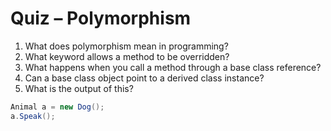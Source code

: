 # Quiz – Polymorphism

1. What does polymorphism mean in programming?
2. What keyword allows a method to be overridden?
3. What happens when you call a method through a base class reference?
4. Can a base class object point to a derived class instance?
5. What is the output of this?
```csharp
Animal a = new Dog();
a.Speak();
```
